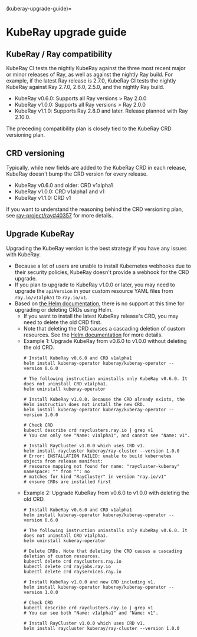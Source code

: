 (kuberay-upgrade-guide)=

# KubeRay upgrade guide

## KubeRay / Ray compatibility

KubeRay CI tests the nightly KubeRay against the three most recent major or minor releases of Ray, as well as against the nightly Ray build.
For example, if the latest Ray release is 2.7.0, KubeRay CI tests the nightly KubeRay against Ray 2.7.0, 2.6.0, 2.5.0, and the nightly Ray build.

* KubeRay v0.6.0: Supports all Ray versions > Ray 2.0.0
* KubeRay v1.0.0: Supports all Ray versions > Ray 2.0.0
* KubeRay v1.1.0: Supports Ray 2.8.0 and later. Release planned with Ray 2.10.0. 

The preceding compatibility plan is closely tied to the KubeRay CRD versioning plan.

## CRD versioning

Typically, while new fields are added to the KubeRay CRD in each release, KubeRay doesn't bump the CRD version for every release.

* KubeRay v0.6.0 and older: CRD v1alpha1
* KubeRay v1.0.0: CRD v1alpha1 and v1
* KubeRay v1.1.0: CRD v1

If you want to understand the reasoning behind the CRD versioning plan, see [ray-project/ray#40357](https://github.com/ray-project/ray/pull/40357) for more details.

## Upgrade KubeRay

Upgrading the KubeRay version is the best strategy if you have any issues with KubeRay.

* Because a lot of users are unable to install Kubernetes webhooks due to their security policies, KubeRay doesn't provide a webhook for the CRD upgrade.
* If you plan to upgrade to KubeRay v1.0.0 or later, you may need to upgrade the `apiVersion` in your custom resource YAML files from `ray.io/v1alpha1` to `ray.io/v1`.
* Based on [the Helm documentation](https://helm.sh/docs/chart_best_practices/custom_resource_definitions/#some-caveats-and-explanations), there is no support at this time for upgrading or deleting CRDs using Helm.
  * If you want to install the latest KubeRay release's CRD, you may need to delete the old CRD first.
  * Note that deleting the CRD causes a cascading deletion of custom resources. See the [Helm documentation](https://github.com/helm/community/blob/main/hips/hip-0011.md#deleting-crds) for more details.
  * Example 1: Upgrade KubeRay from v0.6.0 to v1.0.0 without deleting the old CRD.
    ```shell
    # Install KubeRay v0.6.0 and CRD v1alpha1
    helm install kuberay-operator kuberay/kuberay-operator --version 0.6.0

    # The following instruction uninstalls only KubeRay v0.6.0. It does not uninstall CRD v1alpha1.
    helm uninstall kuberay-operator

    # Install KubeRay v1.0.0. Because the CRD already exists, the Helm instruction does not install the new CRD.
    helm install kuberay-operator kuberay/kuberay-operator --version 1.0.0

    # Check CRD
    kubectl describe crd rayclusters.ray.io | grep v1
    # You can only see "Name: v1alpha1", and cannot see "Name: v1".

    # Install RayCluster v1.0.0 which uses CRD v1.
    helm install raycluster kuberay/ray-cluster --version 1.0.0
    # Error: INSTALLATION FAILED: unable to build kubernetes objects from release manifest:
    # resource mapping not found for name: "raycluster-kuberay" namespace: "" from "": no
    # matches for kind "RayCluster" in version "ray.io/v1"
    # ensure CRDs are installed first
    ```
  * Example 2: Upgrade KubeRay from v0.6.0 to v1.0.0 with deleting the old CRD.
    ```shell
    # Install KubeRay v0.6.0 and CRD v1alpha1
    helm install kuberay-operator kuberay/kuberay-operator --version 0.6.0

    # The following instruction uninstalls only KubeRay v0.6.0. It does not uninstall CRD v1alpha1.
    helm uninstall kuberay-operator

    # Delete CRDs. Note that deleting the CRD causes a cascading deletion of custom resources.
    kubectl delete crd rayclusters.ray.io
    kubectl delete crd rayjobs.ray.io
    kubectl delete crd rayservices.ray.io

    # Install KubeRay v1.0.0 and new CRD including v1.
    helm install kuberay-operator kuberay/kuberay-operator --version 1.0.0

    # Check CRD
    kubectl describe crd rayclusters.ray.io | grep v1
    # You can see both "Name: v1alpha1" and "Name: v1".

    # Install RayCluster v1.0.0 which uses CRD v1.
    helm install raycluster kuberay/ray-cluster --version 1.0.0
    ```

